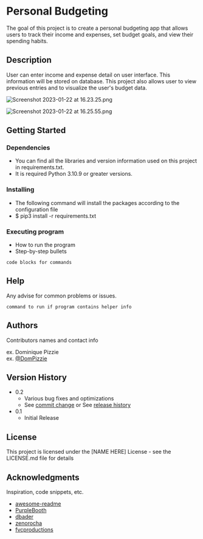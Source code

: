 # Personal Budgeting

The goal of this project is to create a personal budgeting app that allows users to track their income and expenses, set budget goals, and view their spending habits.

## Description

User can enter income and expense detail on user interface. This information will be stored on database. This project also allows user to view previous entries and to visualize the user's budget data. 

![Screenshot 2023-01-22 at 16.23.25.png](..%2F..%2F..%2FLibrary%2FGroup%20Containers%2Fgroup.com.apple.notes%2FAccounts%2FA13590EA-2317-4A20-8AAD-8406D73EEEDF%2FMedia%2FCF3832D3-E43E-4B07-8227-F33F8C957496%2FScreenshot%202023-01-22%20at%2016.23.25.png)

![Screenshot 2023-01-22 at 16.25.55.png](..%2F..%2F..%2FLibrary%2FGroup%20Containers%2Fgroup.com.apple.notes%2FAccounts%2FA13590EA-2317-4A20-8AAD-8406D73EEEDF%2FMedia%2F7FAC0F42-2B86-45C9-8702-9E8DE644A0C5%2FScreenshot%202023-01-22%20at%2016.25.55.png)

## Getting Started

### Dependencies

* You can find all the libraries and version information used on this project in requirements.txt.
* It is required Python 3.10.9 or greater versions.

### Installing

* The following command will install the packages according to the configuration file
* $ pip3 install -r requirements.txt

### Executing program

* How to run the program
* Step-by-step bullets
```
code blocks for commands
```

## Help

Any advise for common problems or issues.
```
command to run if program contains helper info
```

## Authors

Contributors names and contact info

ex. Dominique Pizzie  
ex. [@DomPizzie](https://twitter.com/dompizzie)

## Version History

* 0.2
    * Various bug fixes and optimizations
    * See [commit change]() or See [release history]()
* 0.1
    * Initial Release

## License

This project is licensed under the [NAME HERE] License - see the LICENSE.md file for details

## Acknowledgments

Inspiration, code snippets, etc.
* [awesome-readme](https://github.com/matiassingers/awesome-readme)
* [PurpleBooth](https://gist.github.com/PurpleBooth/109311bb0361f32d87a2)
* [dbader](https://github.com/dbader/readme-template)
* [zenorocha](https://gist.github.com/zenorocha/4526327)
* [fvcproductions](https://gist.github.com/fvcproductions/1bfc2d4aecb01a834b46)